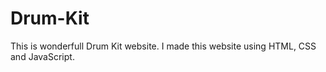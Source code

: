 # Drum-Kit
This is wonderfull Drum Kit website. I made this website using HTML, CSS and JavaScript.
